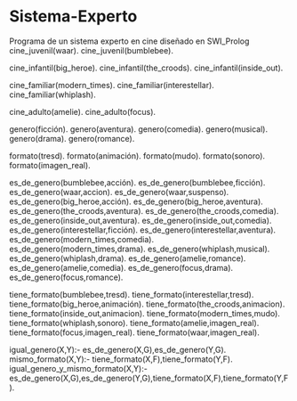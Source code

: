 # Sistema-Experto
Programa de un sistema experto en cine diseñado en SWI_Prolog
cine_juvenil(waar).
cine_juvenil(bumblebee).

cine_infantil(big_heroe).
cine_infantil(the_croods).
cine_infantil(inside_out).

cine_familiar(modern_times).
cine_familiar(interestellar).
cine_familiar(whiplash).

cine_adulto(amelie).
cine_adulto(focus).
          
genero(ficción).
genero(aventura).
genero(comedia).
genero(musical).
genero(drama).
genero(romance).

formato(tresd).
formato(animación).
formato(mudo).
formato(sonoro).
formato(imagen_real).

es_de_genero(bumblebee,acción).
es_de_genero(bumblebee,ficción).
es_de_genero(waar,accion).
es_de_genero(waar,suspenso).
es_de_genero(big_heroe,acción).
es_de_genero(big_heroe,aventura).
es_de_genero(the_croods,aventura).
es_de_genero(the_croods,comedia).
es_de_genero(inside_out,aventura).
es_de_genero(inside_out,comedia).
es_de_genero(interestellar,ficción).
es_de_genero(interestellar,aventura).
es_de_genero(modern_times,comedia).
es_de_genero(modern_times,drama).
es_de_genero(whiplash,musical).
es_de_genero(whiplash,drama).
es_de_genero(amelie,romance).
es_de_genero(amelie,comedia).
es_de_genero(focus,drama).
es_de_genero(focus,romance).

tiene_formato(bumblebee,tresd).
tiene_formato(interestellar,tresd).
tiene_formato(big_heroe,animación).
tiene_formato(the_croods,animacion).
tiene_formato(inside_out,animacion).
tiene_formato(modern_times,mudo).
tiene_formato(whiplash,sonoro).
tiene_formato(amelie,imagen_real).
tiene_formato(focus,imagen_real).
tiene_formato(waar,imagen_real).

igual_genero(X,Y):- es_de_genero(X,G),es_de_genero(Y,G).
mismo_formato(X,Y):- tiene_formato(X,F),tiene_formato(Y,F).
igual_genero_y_mismo_formato(X,Y):- es_de_genero(X,G),es_de_genero(Y,G),tiene_formato(X,F),tiene_formato(Y,F).
